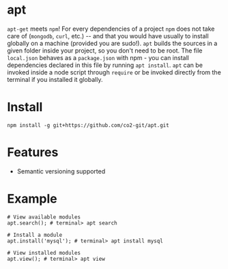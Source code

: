 apt
======

`apt-get` meets `npm`! For every dependencies of a project `npm` does not take care of (`mongodb`, `curl`, etc.) -- and that you would have usually to install globally on a machine (provided you are sudo!). `apt` builds the sources in a given folder inside your project, so you don't need to be root. The file `local.json` behaves as a `package.json` with npm - you can install dependencies declared in this file by running `apt install`. `apt` can be invoked inside a node script through `require` or be invoked directly from the terminal if you installed it globally.

# Install

	npm install -g git+https://github.com/co2-git/apt.git

# Features

 - Semantic versioning supported

# Example

    # View available modules
    apt.search(); # terminal> apt search

    # Install a module
    apt.install('mysql'); # terminal> apt install mysql

    # View installed modules
    apt.view(); # terminal> apt view